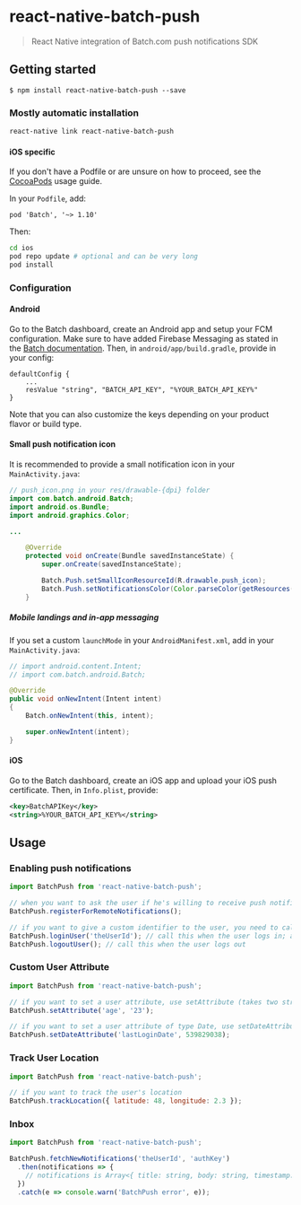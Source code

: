 # react-native-batch-push

> React Native integration of Batch.com push notifications SDK

## Getting started

`$ npm install react-native-batch-push --save`

### Mostly automatic installation

```bash
react-native link react-native-batch-push
```

#### iOS specific

If you don't have a Podfile or are unsure on how to proceed, see the [CocoaPods](http://guides.cocoapods.org/using/using-cocoapods.html) usage guide.

In your `Podfile`, add:

```
pod 'Batch', '~> 1.10'
```

Then:

```bash
cd ios
pod repo update # optional and can be very long
pod install
```

### Configuration

#### Android

Go to the Batch dashboard, create an Android app and setup your FCM configuration.
Make sure to have added Firebase Messaging as stated in the [Batch documentation](https://batch.com/doc/android/sdk-integration.html#_adding-push-notifications-support).
Then, in `android/app/build.gradle`, provide in your config:

```
defaultConfig {
    ...
    resValue "string", "BATCH_API_KEY", "%YOUR_BATCH_API_KEY%"
}
```

Note that you can also customize the keys depending on your product flavor or build type.

#### Small push notification icon

It is recommended to provide a small notification icon in your `MainActivity.java`:

```java
// push_icon.png in your res/drawable-{dpi} folder
import com.batch.android.Batch;
import android.os.Bundle;
import android.graphics.Color;

...

    @Override
    protected void onCreate(Bundle savedInstanceState) {
        super.onCreate(savedInstanceState);

        Batch.Push.setSmallIconResourceId(R.drawable.push_icon);
        Batch.Push.setNotificationsColor(Color.parseColor(getResources().getString(R.color.pushIconBackground)));
    }
```

##### Mobile landings and in-app messaging

If you set a custom `launchMode` in your `AndroidManifest.xml`, add in your `MainActivity.java`:

```java
// import android.content.Intent;
// import com.batch.android.Batch;

@Override
public void onNewIntent(Intent intent)
{
    Batch.onNewIntent(this, intent);

    super.onNewIntent(intent);
}
```

#### iOS

Go to the Batch dashboard, create an iOS app and upload your iOS push certificate.
Then, in `Info.plist`, provide:

```xml
<key>BatchAPIKey</key>
<string>%YOUR_BATCH_API_KEY%</string>
```

## Usage

### Enabling push notifications

```js
import BatchPush from 'react-native-batch-push';

// when you want to ask the user if he's willing to receive push notifications (required on iOS):
BatchPush.registerForRemoteNotifications();

// if you want to give a custom identifier to the user, you need to call loginUser and logoutUser
BatchPush.loginUser('theUserId'); // call this when the user logs in; add Platform.OS if you want to target a specific platform on your backend
BatchPush.logoutUser(); // call this when the user logs out
```

### Custom User Attribute

```js
import BatchPush from 'react-native-batch-push';

// if you want to set a user attribute, use setAttribute (takes two string arguments)
BatchPush.setAttribute('age', '23');

// if you want to set a user attribute of type Date, use setDateAttribute (takes the key and a timestamp as arguments)
BatchPush.setDateAttribute('lastLoginDate', 539829038);
```

### Track User Location

```js
import BatchPush from 'react-native-batch-push';

// if you want to track the user's location
BatchPush.trackLocation({ latitude: 48, longitude: 2.3 });
```

### Inbox

```js
import BatchPush from 'react-native-batch-push';

BatchPush.fetchNewNotifications('theUserId', 'authKey')
  .then(notifications => {
    // notifications is Array<{ title: string, body: string, timestamp: number, payload: Object }>
  })
  .catch(e => console.warn('BatchPush error', e));
```
